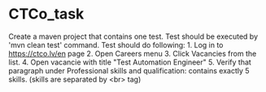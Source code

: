 # CTCo_task
Create a maven project that contains one test. Test should be executed by  'mvn clean test' command.  Test should do following: 1. Log in to https://ctco.lv/en page 2. Open Careers menu 3. Click Vacancies from the list. 4. Open vacancie with title "Test Automation Engineer" 5. Verify that paragraph under Professional skills and qualification: contains exactly 5 skills. (skills are separated by &lt;br> tag)

